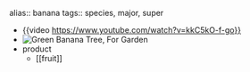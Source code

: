 alias:: banana
tags:: species, major, super

- {{video https://www.youtube.com/watch?v=kkC5kO-f-go}}
- ![Green Banana Tree, For Garden](https://peach-geographical-bat-397.mypinata.cloud/ipfs/QmU1JRwxF81mPMH9drhMrERvei7XdSiSpH3BStPLpu9d8B)
- product
	- [[fruit]]